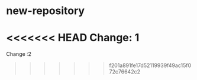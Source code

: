 # new-repository
<<<<<<< HEAD
Change: 1
=======
Change :2
>>>>>>> f201a891fe17d52119939f49ac15f072c76642c2
